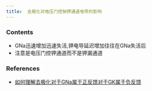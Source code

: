 ```yaml
---
title:  去极化对电压门控钠钾通道电导的影响
--- 
```


### Contents
- GNa迅速增加迅速失活,钾电导延迟增加往往在GNa失活后
- 注意是电压门控钾通道而不是钾漏通道

### References
- [如何理解去极化对于GNa属于正反馈对于GK属于负反馈](/如何理解去极化对于GNa属于正反馈对于GK属于负反馈)
